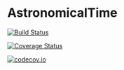 # AstronomicalTime

[![Build Status](https://travis-ci.org/helgee/AstronomicalTime.jl.svg?branch=master)](https://travis-ci.org/helgee/AstronomicalTime.jl)

[![Coverage Status](https://coveralls.io/repos/helgee/AstronomicalTime.jl/badge.svg?branch=master&service=github)](https://coveralls.io/github/helgee/AstronomicalTime.jl?branch=master)

[![codecov.io](http://codecov.io/github/helgee/AstronomicalTime.jl/coverage.svg?branch=master)](http://codecov.io/github/helgee/AstronomicalTime.jl?branch=master)
